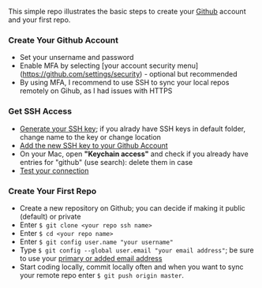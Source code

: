 This simple repo illustrates the basic steps to create your [Github](github.com) account and your first repo.

### Create Your Github Account
- Set your unsername and password
- Enable MFA by selecting [your account security menu] (https://github.com/settings/security) - optional but recommended
- By using MFA, I recommend to use SSH to sync your local repos remotely on Gihub, as I had issues with HTTPS

### Get SSH Access
- [Generate your SSH key](https://docs.github.com/en/free-pro-team@latest/github/authenticating-to-github/generating-a-new-ssh-key-and-adding-it-to-the-ssh-agent); if you alrady have SSH keys in default folder, change name to the key or change location
- [Add the new SSH key to your Github Account](https://docs.github.com/en/free-pro-team@latest/github/authenticating-to-github/adding-a-new-ssh-key-to-your-github-account)
- On your Mac, open **"Keychain access"** and check if you already have entries for "github" (use search): delete them in case
- [Test your connection](https://docs.github.com/en/free-pro-team@latest/github/authenticating-to-github/testing-your-ssh-connection)

### Create Your First Repo
- Create a new repository on Github; you can decide if making it public (default) or private
- Enter `$ git clone <your repo ssh name>`
- Enter `$ cd <your repo name>`
- Enter `$ git config user.name "your username"`
- Type `$ git config --global user.email "your email address"`; be sure to use your [primary or added email address](https://github.com/settings/emails)
- Start coding locally, commit locally often and when you want to sync your remote repo enter `$ git push origin master`.
